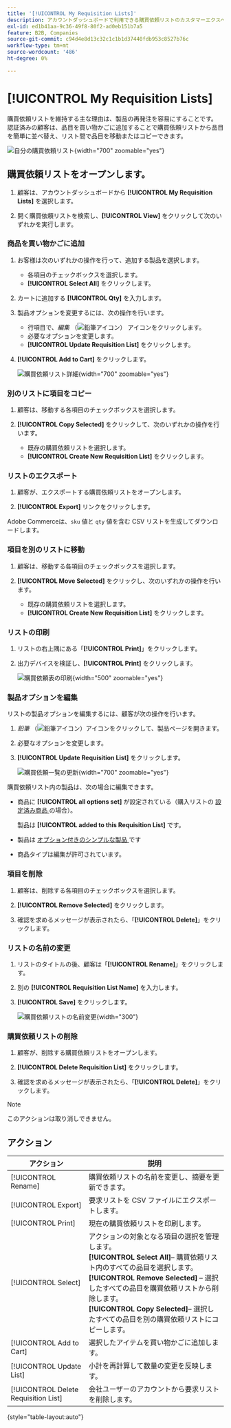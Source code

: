 ```yaml
---
title: '[!UICONTROL My Requisition Lists]'
description: アカウントダッシュボードで利用できる購買依頼リストのカスタマーエクスペリエンスについて説明します。
exl-id: ed1b41aa-9c36-49f8-80f2-ad0eb151b7a5
feature: B2B, Companies
source-git-commit: c94d4e8d13c32c1c1b1d37440fdb953c8527b76c
workflow-type: tm+mt
source-wordcount: '486'
ht-degree: 0%

---
```


# [!UICONTROL My Requisition Lists]

購買依頼リストを維持する主な理由は、製品の再発注を容易にすることです。 認証済みの顧客は、品目を買い物かごに追加することで購買依頼リストから品目を簡単に並べ替え、リスト間で品目を移動またはコピーできます。

![ 自分の購買依頼リスト ](./assets/account-dashboard-my-requisition-lists.png){width="700" zoomable="yes"}

## 購買依頼リストをオープンします。

1. 顧客は、アカウントダッシュボードから **[!UICONTROL My Requisition Lists]** を選択します。

1. 開く購買依頼リストを検索し、**[!UICONTROL View]** をクリックして次のいずれかを実行します。

### 商品を買い物かごに追加

1. お客様は次のいずれかの操作を行って、追加する製品を選択します。

   - 各項目のチェックボックスを選択します。
   - **[!UICONTROL Select All]** をクリックします。

1. カートに追加する **[!UICONTROL Qty]** を入力します。

1. 製品オプションを変更するには、次の操作を行います。

   - 行項目で、_編集_ （![ 鉛筆アイコン ](../assets/icon-edit-pencil.png)） アイコンをクリックします。
   - 必要なオプションを変更します。
   - **[!UICONTROL Update Requisition List]** をクリックします。

1. **[!UICONTROL Add to Cart]** をクリックします。

   ![ 購買依頼リスト詳細 ](./assets/requisition-list-view.png){width="700" zoomable="yes"}

### 別のリストに項目をコピー

1. 顧客は、移動する各項目のチェックボックスを選択します。

1. **[!UICONTROL Copy Selected]** をクリックして、次のいずれかの操作を行います。

   - 既存の購買依頼リストを選択します。
   - **[!UICONTROL Create New Requisition List]** をクリックします。

### リストのエクスポート

1. 顧客が、エクスポートする購買依頼リストをオープンします。

1. **[!UICONTROL Export]** リンクをクリックします。

Adobe Commerceは、`sku` 値と `qty` 値を含む CSV リストを生成してダウンロードします。

### 項目を別のリストに移動

1. 顧客は、移動する各項目のチェックボックスを選択します。

1. **[!UICONTROL Move Selected]** をクリックし、次のいずれかの操作を行います。

   - 既存の購買依頼リストを選択します。
   - **[!UICONTROL Create New Requisition List]** をクリックします。

### リストの印刷

1. リストの右上隅にある「**[!UICONTROL Print]**」をクリックします。

1. 出力デバイスを検証し、**[!UICONTROL Print]** をクリックします。

   ![ 購買依頼表の印刷 ](./assets/requisition-list-print.png){width="500" zoomable="yes"}

### 製品オプションを編集

リストの製品オプションを編集するには、顧客が次の操作を行います。

1. _鉛筆_ （![ 鉛筆アイコン ](../assets/icon-edit-pencil.png)）アイコンをクリックして、製品ページを開きます。

1. 必要なオプションを変更します。

1. **[!UICONTROL Update Requisition List]** をクリックします。

   ![ 購買依頼一覧の更新 ](./assets/requisition-list-update.png){width="700" zoomable="yes"}

購買依頼リスト内の製品は、次の場合に編集できます。

- 商品に **[!UICONTROL all options set]** が設定されている（購入リストの [ 設定済み商品 ](../catalog/product-create-configurable.md) の場合）。

  製品は **[!UICONTROL added to this Requisition List]** です。

- 製品は [ オプション付きのシンプルな製品 ](../catalog/settings-advanced-custom-options.md) です

- 商品タイプは編集が許可されています。

### 項目を削除

1. 顧客は、削除する各項目のチェックボックスを選択します。

1. **[!UICONTROL Remove Selected]** をクリックします。

1. 確認を求めるメッセージが表示されたら、「**[!UICONTROL Delete]**」をクリックします。

### リストの名前の変更

1. リストのタイトルの後、顧客は「**[!UICONTROL Rename]**」をクリックします。

1. 別の **[!UICONTROL Requisition List Name]** を入力します。

1. **[!UICONTROL Save]** をクリックします。

   ![ 購買依頼リストの名前変更 ](./assets/requisition-list-rename.png){width="300"}


### 購買依頼リストの削除

1. 顧客が、削除する購買依頼リストをオープンします。

1. **[!UICONTROL Delete Requisition List]** をクリックします。

1. 確認を求めるメッセージが表示されたら、「**[!UICONTROL Delete]**」をクリックします。

>[!NOTE]
>
>このアクションは取り消しできません。

## アクション

| アクション | 説明 |
|--- |--- |
| [!UICONTROL Rename] | 購買依頼リストの名前を変更し、摘要を更新できます。 |
| [!UICONTROL Export] | 要求リストを CSV ファイルにエクスポートします。 |
| [!UICONTROL Print] | 現在の購買依頼リストを印刷します。 |
| [!UICONTROL Select] | アクションの対象となる項目の選択を管理します。 <br/>**[!UICONTROL Select All]**– 購買依頼リスト内のすべての品目を選択します。<br/>**[!UICONTROL Remove Selected]** – 選択したすべての品目を購買依頼リストから削除します。 <br/>**[!UICONTROL Copy Selected]**– 選択したすべての品目を別の購買依頼リストにコピーします。 |
| [!UICONTROL Add to Cart] | 選択したアイテムを買い物かごに追加します。 |
| [!UICONTROL Update List] | 小計を再計算して数量の変更を反映します。 |
| [!UICONTROL Delete Requisition List] | 会社ユーザーのアカウントから要求リストを削除します。 |

{style="table-layout:auto"}
